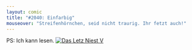 ```yaml
---
layout: comic
title: "#2040: Einfarbig"
mouseover: "Streifenhörnchen, seid nicht traurig. Ihr fetzt auch!"
---
```


PS: 
Ich kann lesen.
<a href="http://das-letz-niest.de/"><img src="http://www.fonflatter.de/bilder/dln5.jpg" alt="Das Letz Niest V" /></a>


